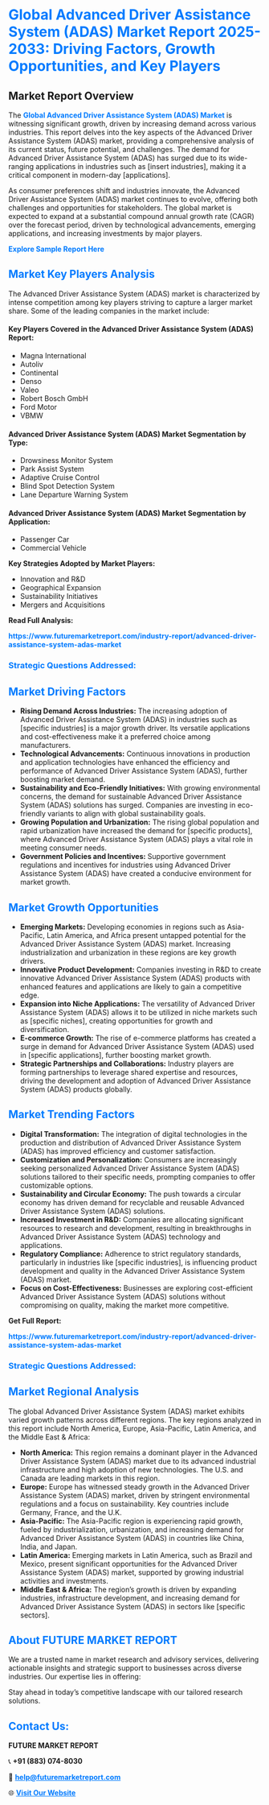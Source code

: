 <h1 style="color: #007BFF;">Global Advanced Driver Assistance System (ADAS) Market Report 2025-2033: Driving Factors, Growth Opportunities, and Key Players</h1>

<section id="overview">
<h2>Market Report Overview</h2>
<p>The <a href="https://www.futuremarketreport.com/industry-report/advanced-driver-assistance-system-adas-market" style="color: #007BFF; text-decoration: none;"><strong>Global Advanced Driver Assistance System (ADAS) Market</strong></a> is witnessing significant growth, driven by increasing demand across various industries. This report delves into the key aspects of the Advanced Driver Assistance System (ADAS) market, providing a comprehensive analysis of its current status, future potential, and challenges. The demand for Advanced Driver Assistance System (ADAS) has surged due to its wide-ranging applications in industries such as [insert industries], making it a critical component in modern-day [applications].</p>
<p>As consumer preferences shift and industries innovate, the Advanced Driver Assistance System (ADAS) market continues to evolve, offering both challenges and opportunities for stakeholders. The global market is expected to expand at a substantial compound annual growth rate (CAGR) over the forecast period, driven by technological advancements, emerging applications, and increasing investments by major players.</p>
</section>

<section id="overview">
<p><a href="https://www.futuremarketreport.com/request-sample/reportId=105881" style="color: #007BFF; text-decoration: none;"><strong>Explore Sample Report Here</strong></a></p>
</section>

<section id="key-players">
<h2 style="color: #007BFF;">Market Key Players Analysis</h2>
<p>The Advanced Driver Assistance System (ADAS) market is characterized by intense competition among key players striving to capture a larger market share. Some of the leading companies in the market include:</p>
<h4>Key Players Covered in the Advanced Driver Assistance System (ADAS) Report:</h4>
<ul><li>Magna International</li><li>Autoliv</li><li>Continental</li><li>Denso</li><li>Valeo</li><li>Robert Bosch GmbH</li><li>Ford Motor</li><li>VBMW</li></ul>
<h4>Advanced Driver Assistance System (ADAS) Market Segmentation by Type:</h4>
<ul><li>Drowsiness Monitor System</li><li>Park Assist System</li><li>Adaptive Cruise Control</li><li>Blind Spot Detection System</li><li>Lane Departure Warning System</li></ul>

<h4>Advanced Driver Assistance System (ADAS) Market Segmentation by Application:</h4>
<ul><li>Passenger Car</li><li>Commercial Vehicle</li></ul>
<p><strong>Key Strategies Adopted by Market Players:</strong></p>
<ul>
<li>Innovation and R&D</li>
<li>Geographical Expansion</li>
<li>Sustainability Initiatives</li>
<li>Mergers and Acquisitions</li>
</ul>
</section>

<section>
<p><strong>Read Full Analysis: </strong></p><a href="https://www.futuremarketreport.com/industry-report/advanced-driver-assistance-system-adas-market" style="color: #007BFF; text-decoration: none;"><strong>https://www.futuremarketreport.com/industry-report/advanced-driver-assistance-system-adas-market</strong></a>
<h3 style="color: #007BFF;">Strategic Questions Addressed:</h3>
</section>

<section id="driving-factors">
<h2 style="color: #007BFF;">Market Driving Factors</h2>
<ul>
<li><strong>Rising Demand Across Industries:</strong> The increasing adoption of Advanced Driver Assistance System (ADAS) in industries such as [specific industries] is a major growth driver. Its versatile applications and cost-effectiveness make it a preferred choice among manufacturers.</li>
<li><strong>Technological Advancements:</strong> Continuous innovations in production and application technologies have enhanced the efficiency and performance of Advanced Driver Assistance System (ADAS), further boosting market demand.</li>
<li><strong>Sustainability and Eco-Friendly Initiatives:</strong> With growing environmental concerns, the demand for sustainable Advanced Driver Assistance System (ADAS) solutions has surged. Companies are investing in eco-friendly variants to align with global sustainability goals.</li>
<li><strong>Growing Population and Urbanization:</strong> The rising global population and rapid urbanization have increased the demand for [specific products], where Advanced Driver Assistance System (ADAS) plays a vital role in meeting consumer needs.</li>
<li><strong>Government Policies and Incentives:</strong> Supportive government regulations and incentives for industries using Advanced Driver Assistance System (ADAS) have created a conducive environment for market growth.</li>
</ul>
</section>

<section id="growth-opportunities">
<h2 style="color: #007BFF;">Market Growth Opportunities</h2>
<ul>
<li><strong>Emerging Markets:</strong> Developing economies in regions such as Asia-Pacific, Latin America, and Africa present untapped potential for the Advanced Driver Assistance System (ADAS) market. Increasing industrialization and urbanization in these regions are key growth drivers.</li>
<li><strong>Innovative Product Development:</strong> Companies investing in R&D to create innovative Advanced Driver Assistance System (ADAS) products with enhanced features and applications are likely to gain a competitive edge.</li>
<li><strong>Expansion into Niche Applications:</strong> The versatility of Advanced Driver Assistance System (ADAS) allows it to be utilized in niche markets such as [specific niches], creating opportunities for growth and diversification.</li>
<li><strong>E-commerce Growth:</strong> The rise of e-commerce platforms has created a surge in demand for Advanced Driver Assistance System (ADAS) used in [specific applications], further boosting market growth.</li>
<li><strong>Strategic Partnerships and Collaborations:</strong> Industry players are forming partnerships to leverage shared expertise and resources, driving the development and adoption of Advanced Driver Assistance System (ADAS) products globally.</li>
</ul>
</section>

<section id="trending-factors">
<h2 style="color: #007BFF;">Market Trending Factors</h2>
<ul>
<li><strong>Digital Transformation:</strong> The integration of digital technologies in the production and distribution of Advanced Driver Assistance System (ADAS) has improved efficiency and customer satisfaction.</li>
<li><strong>Customization and Personalization:</strong> Consumers are increasingly seeking personalized Advanced Driver Assistance System (ADAS) solutions tailored to their specific needs, prompting companies to offer customizable options.</li>
<li><strong>Sustainability and Circular Economy:</strong> The push towards a circular economy has driven demand for recyclable and reusable Advanced Driver Assistance System (ADAS) solutions.</li>
<li><strong>Increased Investment in R&D:</strong> Companies are allocating significant resources to research and development, resulting in breakthroughs in Advanced Driver Assistance System (ADAS) technology and applications.</li>
<li><strong>Regulatory Compliance:</strong> Adherence to strict regulatory standards, particularly in industries like [specific industries], is influencing product development and quality in the Advanced Driver Assistance System (ADAS) market.</li>
<li><strong>Focus on Cost-Effectiveness:</strong> Businesses are exploring cost-efficient Advanced Driver Assistance System (ADAS) solutions without compromising on quality, making the market more competitive.</li>
</ul>
</section>

<section>
<p><strong>Get Full Report: </strong></p><a href="https://www.futuremarketreport.com/industry-report/advanced-driver-assistance-system-adas-market" style="color: #007BFF; text-decoration: none;"><strong>https://www.futuremarketreport.com/industry-report/advanced-driver-assistance-system-adas-market</strong></a>
<h3 style="color: #007BFF;">Strategic Questions Addressed:</h3>
</section>


<section id="regional-analysis">
<h2 style="color: #007BFF;">Market Regional Analysis</h2>
<p>The global Advanced Driver Assistance System (ADAS) market exhibits varied growth patterns across different regions. The key regions analyzed in this report include North America, Europe, Asia-Pacific, Latin America, and the Middle East & Africa:</p>
<ul>
<li><strong>North America:</strong> This region remains a dominant player in the Advanced Driver Assistance System (ADAS) market due to its advanced industrial infrastructure and high adoption of new technologies. The U.S. and Canada are leading markets in this region.</li>
<li><strong>Europe:</strong> Europe has witnessed steady growth in the Advanced Driver Assistance System (ADAS) market, driven by stringent environmental regulations and a focus on sustainability. Key countries include Germany, France, and the U.K.</li>
<li><strong>Asia-Pacific:</strong> The Asia-Pacific region is experiencing rapid growth, fueled by industrialization, urbanization, and increasing demand for Advanced Driver Assistance System (ADAS) in countries like China, India, and Japan.</li>
<li><strong>Latin America:</strong> Emerging markets in Latin America, such as Brazil and Mexico, present significant opportunities for the Advanced Driver Assistance System (ADAS) market, supported by growing industrial activities and investments.</li>
<li><strong>Middle East & Africa:</strong> The region’s growth is driven by expanding industries, infrastructure development, and increasing demand for Advanced Driver Assistance System (ADAS) in sectors like [specific sectors].</li>
</ul>
</section>

<footer>
<h2 style="color: #007BFF;">About FUTURE MARKET REPORT</h2>
<p>We are a trusted name in market research and advisory services, delivering actionable insights and strategic support to businesses across diverse industries. Our expertise lies in offering:</p>

<p>Stay ahead in today’s competitive landscape with our tailored research solutions.</p>

<h2 style="color: #007BFF;">Contact Us:</h2>
<p><strong>FUTURE MARKET REPORT</strong></p>
<p>📞 <strong>+91 (883) 074-8030</strong></p>
<p>📧 <strong><a href="mailto:help@futuremarketreport.com" style="color: #007BFF;">help@futuremarketreport.com</a></strong></p>
<p>🌐 <strong><a href="https://www.futuremarketreport.com/" style="color: #007BFF;">Visit Our Website</a></strong></p>
</footer>